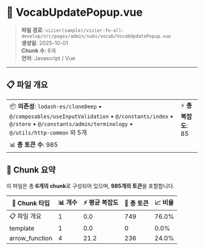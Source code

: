 # 📄 VocabUpdatePopup.vue

> **파일 경로**: `vizier(sample)/vizier-fe-all-develop/src/pages/admin/subs/vocab/VocabUpdatePopup.vue`  
> **생성일**: 2025-10-01  
> **Chunk 수**: 6개  
> **언어**: Javascript / Vue
---


## 📋 파일 개요

| | |
|--|--|
| 📦 **의존성**: `lodash-es/cloneDeep` • `@/composables/useInputValidation` • `@/constants/index` • `@/store` • `@/constants/admin/terminology` • `@/utils/http-common` 외 5개 | ⚡ **총 복잡도**: 85 |
| 📊 **총 토큰 수**: 985 |  |






## 🧩 Chunk 요약

이 파일은 총 **6개의 chunk**로 구성되어 있으며, **985개의 토큰**을 포함합니다.

| 🧩 Chunk 타입 | 📊 개수 | ⚡ 평균 복잡도 | 📝 총 토큰 | 📈 비율 |
|---------------|--------|-------------|----------|--------|
| 📋 파일 개요 | 1 | 0.0 | 749 | 76.0% |
| template | 1 | 0.0 | 0 | 0.0% |
| arrow_function | 4 | 21.2 | 236 | 24.0% |

